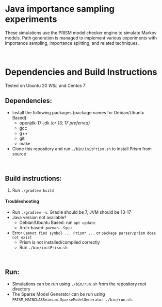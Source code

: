 # Java importance sampling experiments

These simulations use the PRISM model checker engine to 
simulate Markov models. Path generation is managed to 
implement various experiments with importance sampling, 
importance splitting, and related techniques.

<br>

# Dependencies and Build Instructions

Tested on Ubuntu 20 *WSL* and Centos 7

## Dependencies:

- Install the following packages (package names for Debian/Ubuntu Based):
    - openjdk-17-jdk *(or 13; 17 preferred)*
    - gcc
    - g++
    - git
    - make
- Clone this repository and run `./bin/initPrism.sh` to install Prism from source

<br>

## Build instructions:

1. Run `./gradlew build`


#### Troubleshooting

- Run `./gradlew -v`. Gradle should be 7, JVM should be 13-17
- Java version not available?
    - Debian/Ubuntu Based: run `apt update`
    - Arch-based: `pacman -Syuu`
- Error `Cannot find symbol ... Prism* ...` or `package parser/prism does not exist`
    - Prism is not installed/compiled correctly
    - Run `./bin/initPrism.sh`

<br>

 ## Run:

- Simulations can be run using `./bin/run.sh` from the repository root directory
- The Sparse Model Generator can be run using `PRISM_MAINCLASS=imsam.SparseModelGenerator ./bin/run.sh`.